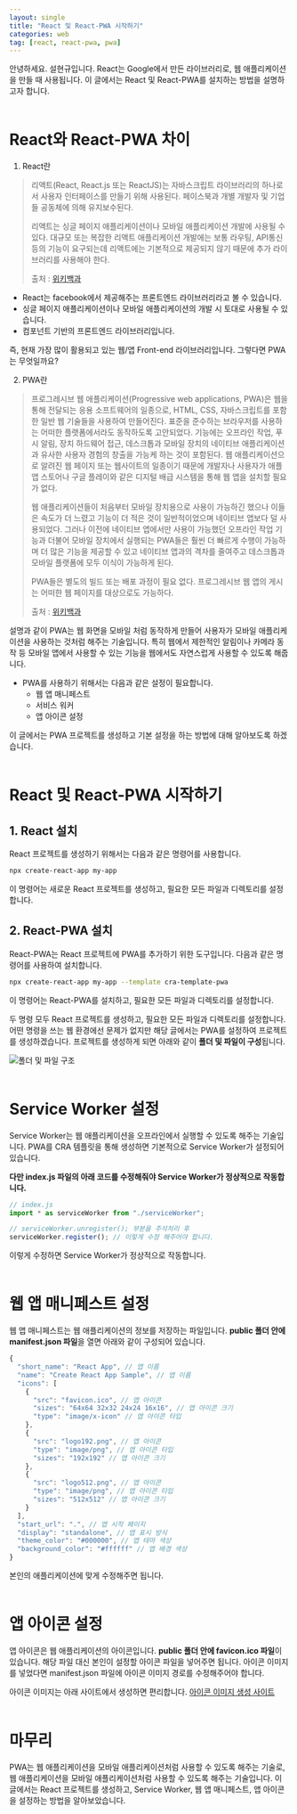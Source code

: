 ```yaml
---
layout: single
title: "React 및 React-PWA 시작하기"
categories: web
tag: [react, react-pwa, pwa]
---
```


안녕하세요. 설현규입니다.
React는 Google에서 만든 라이브러리로, 웹 애플리케이션을 만들 때 사용됩니다.
이 글에서는 React 및 React-PWA를 설치하는 방법을 설명하고자 합니다.
<br>
<br>

# React와 React-PWA 차이

1. React란

> 리액트(React, React.js 또는 ReactJS)는 자바스크립트 라이브러리의 하나로서 사용자 인터페이스를 만들기 위해 사용된다. 페이스북과 개별 개발자 및 기업들 공동체에 의해 유지보수된다.
>
> 리액트는 싱글 페이지 애플리케이션이나 모바일 애플리케이션 개발에 사용될 수 있다. 대규모 또는 복잡한 리액트 애플리케이션 개발에는 보통 라우팅, API통신 등의 기능이 요구되는데 리액트에는 기본적으로 제공되지 않기 때문에 추가 라이브러리를 사용해야 한다.
>
> 출처 : [위키백과](<https://ko.wikipedia.org/wiki/%EB%A6%AC%EC%95%A1%ED%8A%B8_(%EC%9E%90%EB%B0%94%EC%8A%A4%ED%81%AC%EB%A6%BD%ED%8A%B8_%EB%9D%BC%EC%9D%B4%EB%B8%8C%EB%9F%AC%EB%A6%AC)>)

- React는 facebook에서 제공해주는 프론트엔드 라이브러리라고 볼 수 있습니다.
- 싱글 페이지 애플리케이션이나 모바일 애플리케이션의 개발 시 토대로 사용될 수 있습니다.
- 컴포넌트 기반의 프론트엔드 라이브러리입니다.

즉, 현재 가장 많이 활용되고 있는 웹/앱 Front-end 라이브러리입니다.
그렇다면 PWA는 무엇일까요?

2. PWA란

> 프로그레시브 웹 애플리케이션(Progressive web applications, PWA)은 웹을 통해 전달되는 응용 소프트웨어의 일종으로, HTML, CSS, 자바스크립트를 포함한 일반 웹 기술들을 사용하여 만들어진다. 표준을 준수하는 브라우저를 사용하는 어떠한 플랫폼에서라도 동작하도록 고안되었다. 기능에는 오프라인 작업, 푸시 알림, 장치 하드웨어 접근, 데스크톱과 모바일 장치의 네이티브 애플리케이션과 유사한 사용자 경험의 창출을 가능케 하는 것이 포함된다. 웹 애플리케이션으로 알려진 웹 페이지 또는 웹사이트의 일종이기 때문에 개발자나 사용자가 애플 앱 스토어나 구글 플레이와 같은 디지털 배급 시스템을 통해 웹 앱을 설치할 필요가 없다.
>
> 웹 애플리케이션들이 처음부터 모바일 장치용으로 사용이 가능하긴 했으나 이들은 속도가 더 느렸고 기능이 더 적은 것이 일반적이었으며 네이티브 앱보다 덜 사용되었다. 그러나 이전에 네이티브 앱에서만 사용이 가능했던 오프라인 작업 기능과 더불어 모바일 장치에서 실행되는 PWA들은 훨씬 더 빠르게 수행이 가능하며 더 많은 기능을 제공할 수 있고 네이티브 앱과의 격차를 줄여주고 데스크톱과 모바일 플랫폼에 모두 이식이 가능하게 된다.
>
> PWA들은 별도의 빌드 또는 배포 과정이 필요 없다. 프로그레시브 웹 앱의 게시는 어떠한 웹 페이지를 대상으로도 가능하다.
>
> 출처 : [위키백과](https://ko.wikipedia.org/wiki/%ED%94%84%EB%A1%9C%EA%B7%B8%EB%A0%88%EC%8B%9C%EB%B8%8C_%EC%9B%B9_%EC%95%A0%ED%94%8C%EB%A6%AC%EC%BC%80%EC%9D%B4%EC%85%98)

설명과 같이 PWA는 웹 화면을 모바일 처럼 동작하게 만들어 사용자가 모바일 애플리케이션을 사용하는 것처럼 해주는 기술입니다.
특히 웹에서 제한적인 알림이나 카메라 동작 등 모바일 앱에서 사용할 수 있는 기능을 웹에서도 자연스럽게 사용할 수 있도록 해줍니다.

- PWA를 사용하기 위해서는 다음과 같은 설정이 필요합니다.
  - 웹 앱 매니페스트
  - 서비스 워커
  - 앱 아이콘 설정

이 글에서는 PWA 프로젝트를 생성하고 기본 설정을 하는 방법에 대해 알아보도록 하겠습니다.
<br>
<br>

# React 및 React-PWA 시작하기

## 1. React 설치

React 프로젝트를 생성하기 위해서는 다음과 같은 명령어를 사용합니다.

```bash
npx create-react-app my-app
```

이 명령어는 새로운 React 프로젝트를 생성하고, 필요한 모든 파일과 디렉토리를 설정합니다.

## 2. React-PWA 설치

React-PWA는 React 프로젝트에 PWA를 추가하기 위한 도구입니다. 다음과 같은 명령어를 사용하여 설치합니다.

```bash
npx create-react-app my-app --template cra-template-pwa
```

이 명령어는 React-PWA를 설치하고, 필요한 모든 파일과 디렉토리를 설정합니다.

두 명령 모두 React 프로젝트를 생성하고, 필요한 모든 파일과 디렉토리를 설정합니다. 어떤 명령을 쓰는 웹 환경에선 문제가 없지만 해당 글에서는 PWA를 설정하여 프로젝트를 생성하겠습니다.
프로젝트를 생성하게 되면 아래와 같이 **폴더 및 파일이 구성**됩니다.

![폴더 및 파일 구조](https://github.com/user-attachments/assets/1b77a43b-8650-4e9a-8341-47d6afd46c97)
<br>
<br>

# Service Worker 설정

Service Worker는 웹 애플리케이션을 오프라인에서 실행할 수 있도록 해주는 기술입니다.
PWA를 CRA 템플릿을 통해 생성하면 기본적으로 Service Worker가 설정되어 있습니다.

**다만 index.js 파일의 아래 코드를 수정해줘야 Service Worker가 정상적으로 작동합니다.**

```js
// index.js
import * as serviceWorker from "./serviceWorker";

// serviceWorker.unregister(); 부분을 주석처리 후
serviceWorker.register(); // 이렇게 수정 해주어야 합니다.
```

이렇게 수정하면 Service Worker가 정상적으로 작동합니다.
<br>
<br>

# 웹 앱 매니페스트 설정

웹 앱 매니페스트는 웹 애플리케이션의 정보를 저장하는 파일입니다.
**public 폴더 안에 manifest.json 파일**을 열면 아래와 같이 구성되어 있습니다.

```js
{
  "short_name": "React App", // 앱 이름
  "name": "Create React App Sample", // 앱 이름
  "icons": [
    {
      "src": "favicon.ico", // 앱 아이콘
      "sizes": "64x64 32x32 24x24 16x16", // 앱 아이콘 크기
      "type": "image/x-icon" // 앱 아이콘 타입
    },
    {
      "src": "logo192.png", // 앱 아이콘
      "type": "image/png", // 앱 아이콘 타입
      "sizes": "192x192" // 앱 아이콘 크기
    },
    {
      "src": "logo512.png", // 앱 아이콘
      "type": "image/png", // 앱 아이콘 타입
      "sizes": "512x512" // 앱 아이콘 크기
    }
  ],
  "start_url": ".", // 앱 시작 페이지
  "display": "standalone", // 앱 표시 방식
  "theme_color": "#000000", // 앱 테마 색상
  "background_color": "#ffffff" // 앱 배경 색상
}
```

본인의 애플리케이션에 맞게 수정해주면 됩니다.
<br>
<br>

# 앱 아이콘 설정

앱 아이콘은 웹 애플리케이션의 아이콘입니다.
**public 폴더 안에 favicon.ico 파일**이 있습니다. 해당 파일 대신 본인이 설정할 아이콘 파일을 넣어주면 됩니다.
아이콘 이미지를 넣었다면 manifest.json 파일에 아이콘 이미지 경로를 수정해주어야 합니다.

아이콘 이미지는 아래 사이트에서 생성하면 편리합니다.
[아이콘 이미지 생성 사이트](https://favicomatic.com/)
<br>
<br>

# 마무리

PWA는 웹 애플리케이션을 모바일 애플리케이션처럼 사용할 수 있도록 해주는 기술로, 웹 애플리케이션을 모바일 애플리케이션처럼 사용할 수 있도록 해주는 기술입니다.
이 글에서는 React 프로젝트를 생성하고, Service Worker, 웹 앱 매니페스트, 앱 아이콘을 설정하는 방법을 알아보았습니다.
